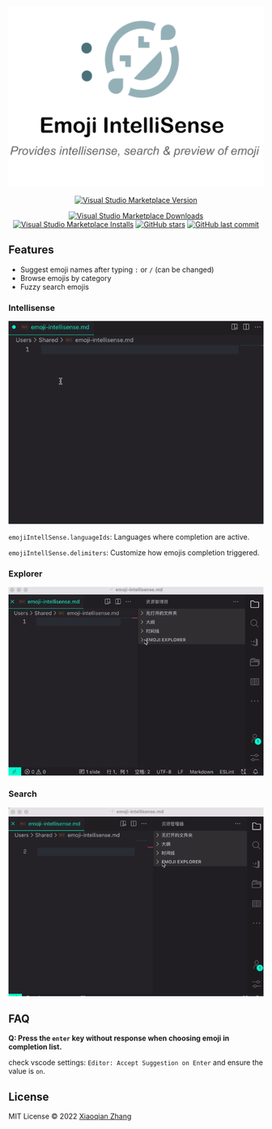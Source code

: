 <p align="center">
<img src="https://github.com/YOYZHANG/vs-emoji-intellisense/blob/master/resource/info.png?raw=true" alt="logo" width='600'/>
</p>

<p align="center">
<a href="https://marketplace.visualstudio.com/items?itemName=zhangxiaoqian.emoji-intellisense&ssr=false#overview" target="__blank"><img src="https://img.shields.io/visual-studio-marketplace/v/zhangxiaoqian.emoji-intellisense.svg?color=blue&amp;label=VS%20Code%20Marketplace&logo=visual-studio-code" alt="Visual Studio Marketplace Version" /></a>
</p>
<p align="center">
<a href="" target="__blank"><img src="https://img.shields.io/visual-studio-marketplace/d/zhangxiaoqian.emoji-intellisense.svg?color=4bdbe3" alt="Visual Studio Marketplace Downloads" /></a>
<a href="" target="__blank"><img src="https://img.shields.io/visual-studio-marketplace/i/zhangxiaoqian.emoji-intellisense.svg?color=63ba83" alt="Visual Studio Marketplace Installs" /></a>
<a href="https://github.com/YOYZHANG/vs-emoji-intellisense" target="__blank"><img alt="GitHub stars" src="https://img.shields.io/github/stars/YOYZHANG/vs-emoji-intellisense?style=social"></a>
<a href="https://github.com/YOYZHANG/vs-emoji-intellisense" target="__blank"><img src="https://img.shields.io/github/last-commit/YOYZHANG/vs-emoji-intellisense.svg?color=c977be" alt="GitHub last commit" /></a>
</p>

## Features
- Suggest emoji names after typing `:` or `/` (can be changed)
- Browse emojis by category
- Fuzzy search emojis

### Intellisense
<img src="https://github.com/YOYZHANG/vs-emoji-intellisense/blob/master/resource/completion.gif?raw=true" alt="intellisense" width='600'/>

`emojiIntellSense.languageIds`: Languages where completion are active.

`emojiIntellSense.delimiters`: Customize how emojis completion triggered.

### Explorer
<img src="https://github.com/YOYZHANG/vs-emoji-intellisense/blob/master/resource/explore.gif?raw=true" alt="logo" width='600'/>

### Search
<img src="https://github.com/YOYZHANG/vs-emoji-intellisense/blob/master/resource/search.gif?raw=true" alt="logo" width='600'/>

## FAQ
**Q: Press the `enter` key without response when choosing emoji in completion list.**

check vscode settings: `Editor: Accept Suggestion on Enter` and ensure the value is `on`.
  

## License

MIT License © 2022 [Xiaoqian Zhang](https://github.com/YOYZHANG)
